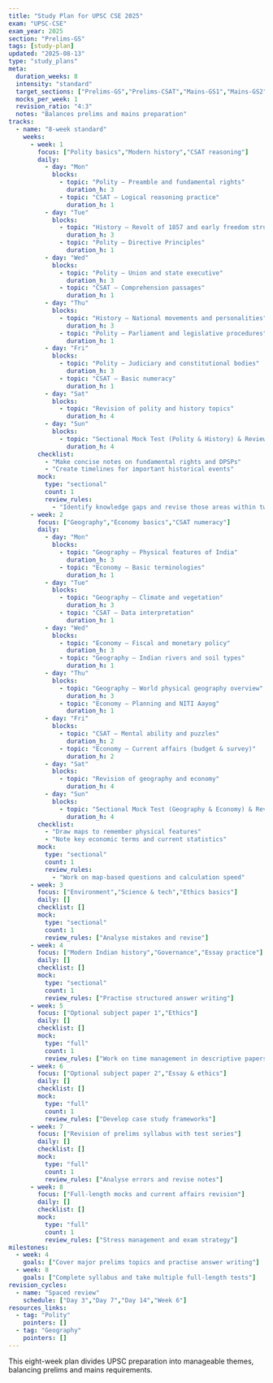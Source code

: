 ```yaml
---
title: "Study Plan for UPSC CSE 2025"
exam: "UPSC-CSE"
exam_year: 2025
section: "Prelims-GS"
tags: [study-plan]
updated: "2025-08-13"
type: "study_plans"
meta:
  duration_weeks: 8
  intensity: "standard"
  target_sections: ["Prelims-GS","Prelims-CSAT","Mains-GS1","Mains-GS2","Mains-GS3","Mains-GS4","Essay","Optional"]
  mocks_per_week: 1
  revision_ratio: "4:3"
  notes: "Balances prelims and mains preparation"
tracks:
  - name: "8-week standard"
    weeks:
      - week: 1
        focus: ["Polity basics","Modern history","CSAT reasoning"]
        daily:
          - day: "Mon"
            blocks:
              - topic: "Polity – Preamble and fundamental rights"
                duration_h: 3
              - topic: "CSAT – Logical reasoning practice"
                duration_h: 1
          - day: "Tue"
            blocks:
              - topic: "History – Revolt of 1857 and early freedom struggles"
                duration_h: 3
              - topic: "Polity – Directive Principles"
                duration_h: 1
          - day: "Wed"
            blocks:
              - topic: "Polity – Union and state executive"
                duration_h: 3
              - topic: "CSAT – Comprehension passages"
                duration_h: 1
          - day: "Thu"
            blocks:
              - topic: "History – National movements and personalities"
                duration_h: 3
              - topic: "Polity – Parliament and legislative procedures"
                duration_h: 1
          - day: "Fri"
            blocks:
              - topic: "Polity – Judiciary and constitutional bodies"
                duration_h: 3
              - topic: "CSAT – Basic numeracy"
                duration_h: 1
          - day: "Sat"
            blocks:
              - topic: "Revision of polity and history topics"
                duration_h: 4
          - day: "Sun"
            blocks:
              - topic: "Sectional Mock Test (Polity & History) & Review"
                duration_h: 4
        checklist:
          - "Make concise notes on fundamental rights and DPSPs"
          - "Create timelines for important historical events"
        mock:
          type: "sectional"
          count: 1
          review_rules:
            - "Identify knowledge gaps and revise those areas within two days"
      - week: 2
        focus: ["Geography","Economy basics","CSAT numeracy"]
        daily:
          - day: "Mon"
            blocks:
              - topic: "Geography – Physical features of India"
                duration_h: 3
              - topic: "Economy – Basic terminologies"
                duration_h: 1
          - day: "Tue"
            blocks:
              - topic: "Geography – Climate and vegetation"
                duration_h: 3
              - topic: "CSAT – Data interpretation"
                duration_h: 1
          - day: "Wed"
            blocks:
              - topic: "Economy – Fiscal and monetary policy"
                duration_h: 3
              - topic: "Geography – Indian rivers and soil types"
                duration_h: 1
          - day: "Thu"
            blocks:
              - topic: "Geography – World physical geography overview"
                duration_h: 3
              - topic: "Economy – Planning and NITI Aayog"
                duration_h: 1
          - day: "Fri"
            blocks:
              - topic: "CSAT – Mental ability and puzzles"
                duration_h: 2
              - topic: "Economy – Current affairs (budget & survey)"
                duration_h: 2
          - day: "Sat"
            blocks:
              - topic: "Revision of geography and economy"
                duration_h: 4
          - day: "Sun"
            blocks:
              - topic: "Sectional Mock Test (Geography & Economy) & Review"
                duration_h: 4
        checklist:
          - "Draw maps to remember physical features"
          - "Note key economic terms and current statistics"
        mock:
          type: "sectional"
          count: 1
          review_rules:
            - "Work on map-based questions and calculation speed"
      - week: 3
        focus: ["Environment","Science & tech","Ethics basics"]
        daily: []
        checklist: []
        mock:
          type: "sectional"
          count: 1
          review_rules: ["Analyse mistakes and revise"]
      - week: 4
        focus: ["Modern Indian history","Governance","Essay practice"]
        daily: []
        checklist: []
        mock:
          type: "sectional"
          count: 1
          review_rules: ["Practise structured answer writing"]
      - week: 5
        focus: ["Optional subject paper 1","Ethics"]
        daily: []
        checklist: []
        mock:
          type: "full"
          count: 1
          review_rules: ["Work on time management in descriptive papers"]
      - week: 6
        focus: ["Optional subject paper 2","Essay & ethics"]
        daily: []
        checklist: []
        mock:
          type: "full"
          count: 1
          review_rules: ["Develop case study frameworks"]
      - week: 7
        focus: ["Revision of prelims syllabus with test series"]
        daily: []
        checklist: []
        mock:
          type: "full"
          count: 1
          review_rules: ["Analyse errors and revise notes"]
      - week: 8
        focus: ["Full-length mocks and current affairs revision"]
        daily: []
        checklist: []
        mock:
          type: "full"
          count: 1
          review_rules: ["Stress management and exam strategy"]
milestones:
  - week: 4
    goals: ["Cover major prelims topics and practise answer writing"]
  - week: 8
    goals: ["Complete syllabus and take multiple full-length tests"]
revision_cycles:
  - name: "Spaced review"
    schedule: ["Day 3","Day 7","Day 14","Week 6"]
resources_links:
  - tag: "Polity"
    pointers: []
  - tag: "Geography"
    pointers: []
---
```


This eight-week plan divides UPSC preparation into manageable themes, balancing prelims and mains requirements.